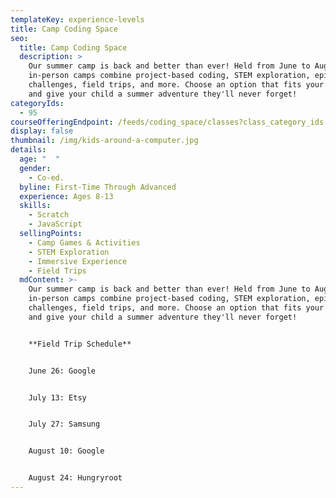 ```yaml
---
templateKey: experience-levels
title: Camp Coding Space
seo:
  title: Camp Coding Space
  description: >
    Our summer camp is back and better than ever! Held from June to August, our
    in-person camps combine project-based coding, STEM exploration, epic team
    challenges, field trips, and more. Choose an option that fits your schedule
    and give your child a summer adventure they'll never forget!
categoryIds:
  - 95
courseOfferingEndpoint: /feeds/coding_space/classes?class_category_ids[]=95
display: false
thumbnail: /img/kids-around-a-computer.jpg
details:
  age: "  "
  gender:
    - Co-ed.
  byline: First-Time Through Advanced
  experience: Ages 8-13
  skills:
    - Scratch
    - JavaScript
  sellingPoints:
    - Camp Games & Activities
    - STEM Exploration
    - Immersive Experience
    - Field Trips
  mdContent: >-
    Our summer camp is back and better than ever! Held from June to August, our
    in-person camps combine project-based coding, STEM exploration, epic team
    challenges, field trips, and more. Choose an option that fits your schedule
    and give your child a summer adventure they'll never forget!


    **F﻿ield Trip Schedule**


    J﻿une 26: Google


    J﻿uly 13: Etsy


    J﻿uly 27: Samsung


    A﻿ugust 10: Google


    A﻿ugust 24: Hungryroot
---
```

